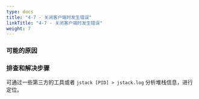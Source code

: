 ```yaml
---
type: docs
title: "4-7 - 关闭客户端时发生错误"
linkTitle: "4-7 - 关闭客户端时发生错误"
weight: 7
---
```


### 可能的原因


### 排查和解决步骤

可通过一些第三方的工具或者 `jstack [PID] > jstack.log` 分析堆栈信息，进行定位。

